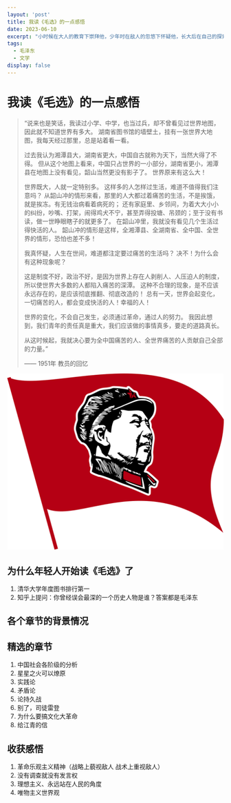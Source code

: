 ```yaml
---
layout: 'post'
title: 我读《毛选》的一点感悟
date: 2023-06-10
excerpt: "小时候在大人的教育下崇拜他，少年时在敌人的忽悠下怀疑他，长大后在自己的探索中敬佩他"
tags:
  - 毛泽东
  - 文学
display: false
---
```


# 我读《毛选》的一点感悟

> “说来也是笑话，我读过小学、中学，也当过兵，却不曾看见过世界地图，因此就不知道世界有多大。
> 湖南省图书馆的墙壁土，挂有一张世界大地图，我每天经过那里，总是站着看一看。
>
> 过去我认为湘潭县大，湖南省更大，中国自古就称为天下，当然大得了不得。
> 但从这个地图上看来，中国只占世界的一小部分，湖南省更小，湘潭县在地图上没有看见，韶山当然更没有影子了。
> 世界原来有这么大！
>
> 世界既大，人就一定特别多。
> 这样多的人怎样过生活，难道不值得我们注意吗？
> 从韶山冲的情形来看，那里的人大都过着痛苦的生活，不是挨饿，就是挨冻。有无钱治病看着病死的；
> 还有家庭里、乡邻间，为着大大小小的纠纷，吵嘴、打架，闹得鸡犬不宁，甚至弄得投塘、吊颈的；至于没有书读，做一世睁眼瞎子的就更多了。
> 在韶山冲里，我就没有看见几个生活过得快活的人。
> 韶山冲的情形是这样，全湘潭县、全湖南省、全中国、全世界的情形，恐怕也差不多！
>
> 我真怀疑，人生在世间，难道都注定要过痛苦的生活吗？
> 决不！为什么会有这种现象呢？
>
> 这是制度不好，政治不好，是因为世界上存在人剥削人、人压迫人的制度，所以使世界大多数的人都陷入痛苦的深潭。
> 这种不合理的现象，是不应该永远存在的，是应该彻底推翻、彻底改造的！
> 总有一天，世界会起变化，一切痛苦的人，都会变成快活的人！幸福的人！
>
> 世界的变化，不会自己发生，必须通过革命，通过人的努力。
> 我因此想到，我们青年的责任真是重大，我们应该做的事情真多，要走的道路真长。
>
> 从这时候起，我就决心要为全中国痛苦的人、全世界痛苦的人贡献自己全部的力量。”
>
> —— 1951年 教员的回忆

![Maoflag.png](/post/maoism/Maoflag.png)

## 为什么年轻人开始读《毛选》了

1. 清华大学年度图书排行第一
2. 知乎上提问：你曾经误会最深的一个历史人物是谁？答案都是毛泽东

## 各个章节的背景情况

## 精选的章节

1. 中国社会各阶级的分析
2. 星星之火可以燎原
3. 实践论
4. 矛盾论
5. 论持久战
6. 别了，司徒雷登
7. 为什么要搞文化大革命
8. 给江青的信

## 收获感悟

1. 革命乐观主义精神（战略上藐视敌人 战术上重视敌人）
2. 没有调查就没有发言权
3. 理想主义、永远站在人民的角度
4. 唯物主义世界观